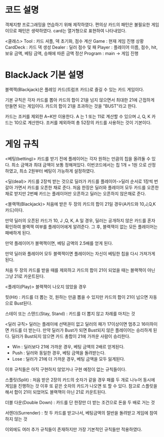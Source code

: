 # 코드 설명

객체지향 프로그래밍을 연습하기 위해 제작하였다.
편의상 카드의 패턴은 불필요한 게임이므로 패턴은 생략하였다.
card는 열거형으로 표현하여 나타내었다.

<클래스>
Tool : 카드 셔플, 덱 초기화, 점수 계산
Game : 현재 게임 진행 상황
CardDeck : 카드 덱 생성 
Dealer : 딜러 점수 및 패 
Player : 플레이어 이름, 점수, hit, 보유 금액, 베팅 금액, 승패에 따른 금액 정산
Program : main -> 게임 진행

# BlackJack 기본 설명
 
블랙잭(Blackjack)은 플레잉 카드(트럼프 카드)로 즐길 수 있는 카드 게임이다.

기본 규칙은 각자 카드를 뽑아 카드의 합이 21을 넘지 않으면서 최대한 21에 근접하게 만들면 되는 게임이다.
카드의 합이 21을 초과하는 것을 "BUST"라고 한다.

카드는 조커를 제외한 A~K만 이용한다.
A 는 1 또는 11로 계산할 수 있으며 J, Q, K 카드는 10으로 계산한다.
조커를 제외하여 총 52장의 카드를 사용하는 것이 기본이다.

# 게임 규칙

<베팅(betting)>
카드를 받기 전에 플레이어는 각자 원하는 만큼의 칩을 올려둘 수 있다.
최소 금액과 최대 금액이 보통 정해져있다.
이번코드에서는 칩 1개 = 1원 으로 산정하였고, 최소 2원부터 베팅이 가능하게 설정하였다.

<딜(deal)>
카드를 2장씩 받는 것으로 딜러가 카드를 플레이어->딜러 순서로 1장씩 번갈아 가면서 카드를 오픈한 채로 준다.
처음 한장은 딜러와 플레이어 모두 카드를 오픈한 채로 받지만 2번째 카드는 플레이어만 오픈하고 딜러는 오픈하지 않은채로 준다.

<블랙잭(Blackjack)>
처음에 받은 두 장의 카드의 합이 21일 경우(A카드와 10,J,Q,K 카드)이다.

만약 딜러의 오픈된 카드가 10, J ,Q, K, A 일 경우, 딜러는 공개하지 않은 카드를 혼자 확인하여 블랙잭 여부를 플레이어에게 알려준다.
그 후, 블랙잭이 없는 모든 플레이어는 패배하게 된다.

만약 플레이어가 블랙잭이면, 베팅 금액의 2.5배를 얻게 된다.

만약 딜러와 플레이어 모두 블랙잭이면 플레이어는 자신이 베팅한 칩을 다시 가져가게 된다.

처음 두 장의 카드를 받을 때를 제외하고 카드의 합이 21이 되었을 때는 블랙잭이 아닌 그냥 21로 카운트된다.

<플레이(Play)>
블랙잭이 나오지 않았을 경우

힛(Hit) : 카드를 더 뽑는 것, 원하는 만큼 뽑을 수 있지만 카드의 합이 21이 넘으면 자동으로 Bust된다.

스테이 또는 스탠드(Stay, Stand) : 카드를 더 뽑지 않고 차례를 마치는 것

<딜러 규칙>
딜러는 플레이에 선택권이 없고 딜러의 패가 17이상이면 멈추고 16이하이면 카드를 더 받는다.
만약 딜러가 Bust가 되면 Bust되지 않은 플레이어는 승리하게 된다.
딜러가 Bust되지 않으면 카드 총합이 21에 가까운 사람이 승리한다.
- Win  : 딜러보다 21에 가까운 경우, 베팅 금액의 2배르 얻게된다.
- Push : 딜러와 동일한 경우, 베팅 금액을 돌려받는다.
- Lose : 딜러가 21에 더 가까운 경우, 베팅 금액을 모두 잃게된다.

이후 규칙들은 아직 구현하지 않았거나 구현 예정이 없는 규칙들이다.

스플릿(Split) : 처음 받은 2장의 카드의 숫자가 같을 경우 패를 두 개로 나누어 동시에 게임을 진행하는 것
			   이후 또 같은 숫자의 카드가 나오면 또 할 수 있다. 
			   참고로 스플릿을 해서 합이 21이 되었어도 블랙잭이 아닌 21로 카운트된다.

더블 다운(Double Down) : 카드를 단 한장만 더 받는 조건으로 돈을 두 배로 거는 것

서렌더(Surrender) : 첫 두 카드를 받고나서, 베팅금액의 절반을 돌려받고 게임에 참여하지 않는 것

이외에도 여러 추가 규칙들이 존재하지만 가장 기본적인 규칙들만 적용하였다.